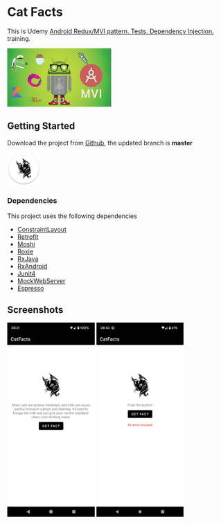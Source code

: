 # Cat Facts

This is Udemy [Android Redux/MVI pattern. Tests. Dependency Injection.](https://www.udemy.com/course/android-mvi-pattern-tests-dependency-injection/)  training.

<img src="screen/course.jpg" alt="Icon" /> 

## Getting Started

Download the project from [Github](https://github.com/Maniak-pl/CatFacts), the updated branch is **master**

[<img src="screen/icon.png" alt="Icon" width="15%" />](app/app-debug.apk)

### Dependencies

This project uses the following dependencies

- [ConstraintLayout](https://developer.android.com/training/constraint-layout)
- [Retrofit](https://square.github.io/retrofit/)
- [Moshi](https://github.com/square/moshi)
- [Roxie](https://github.com/ww-tech/roxie)
- [RxJava](https://github.com/ReactiveX/RxJava)
- [RxAndroid](https://github.com/ReactiveX/RxAndroid)
- [Junit4](https://github.com/junit-team/junit4)
- [MockWebServer](https://github.com/square/okhttp/tree/master/mockwebserver)
- [Espresso](https://developer.android.com/training/testing/espresso)

## Screenshots



<img src="screen/screen_2.png" alt="Screenshot 2" width="40%" /> <img src="screen/screen_1.png" alt="Screenshot 1" width="40%" /> 